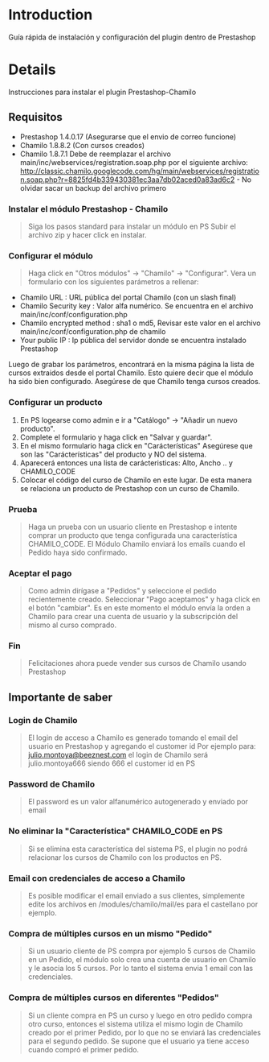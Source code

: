 # Introduction #

Guía rápida de instalación y configuración del plugin dentro de Prestashop


# Details #

Instrucciones para instalar el plugin Prestashop-Chamilo

## Requisitos ##

  * Prestashop 1.4.0.17 (Asegurarse que el envio de correo funcione)
  * Chamilo 1.8.8.2  (Con cursos creados)
  * Chamilo 1.8.7.1 Debe de reemplazar el archivo main/inc/webservices/registration.soap.php por el siguiente archivo:    http://classic.chamilo.googlecode.com/hg/main/webservices/registration.soap.php?r=8825fd4b339430381ec3aa7db02aced0a83ad6c2 - No olvidar sacar un backup del archivo primero

### Instalar el módulo Prestashop - Chamilo ###
> Siga los pasos standard para instalar un módulo en PS
> Subir el archivo zip y hacer click en instalar.

### Configurar el módulo ###
> Haga click en "Otros módulos" -> "Chamilo" -> "Configurar".
> Vera un formulario con los siguientes parámetros a rellenar:

  * Chamilo URL              : URL pública del portal Chamilo (con un slash final)
  * Chamilo Security key     : Valor alfa numérico. Se encuentra en el archivo main/inc/conf/configuration.php
  * Chamilo encrypted method : sha1 o md5, Revisar este valor en el archivo main/inc/conf/configuration.php de chamilo
  * Your public IP           : Ip pública del servidor donde se encuentra instalado Prestashop

Luego de grabar los parámetros, encontrará en la misma página la lista de cursos extraidos desde el portal Chamilo.
Esto quiere decir que el módulo ha sido bien configurado. Asegúrese de que Chamilo tenga cursos creados.


### Configurar un producto ###

  1. En PS logearse como admin e ir a "Catálogo" -> "Añadir un nuevo producto".
  1. Complete el formulario y haga click en "Salvar y guardar".
  1. En el mismo formulario haga click en "Carácterísticas" Asegúrese que son las "Carácterísticas" del producto y NO del sistema.
  1. Aparecerá entonces una lista de carácteristicas: Alto, Ancho .. y CHAMILO\_CODE
  1. Colocar el código del curso de Chamilo en este lugar. De esta manera se relaciona un producto de Prestashop con un curso de Chamilo.

### Prueba ###
> Haga un prueba con un usuario cliente en Prestashop e intente comprar un producto que tenga configurada una característica CHAMILO\_CODE.
> El Módulo Chamilo enviará los emails cuando el Pedido haya sido confirmado.

### Aceptar el pago ###
> Como admin dirígase a "Pedidos" y seleccione el pedido recientemente creado.
> Seleccionar "Pago aceptamos" y haga click en el botón "cambiar".
> Es en este momento el módulo envía la orden a Chamilo para crear una cuenta de usuario y la subscripción del mismo al curso comprado.

### Fin ###
> Felicitaciones ahora puede vender sus cursos de Chamilo usando Prestashop


## Importante de saber ##

### Login de Chamilo ###
> El login de acceso a Chamilo es generado tomando el email del usuario en Prestashop y agregando el customer id
> Por ejemplo para: julio.montoya@beeznest.com el login de Chamilo será julio.montoya666 siendo 666 el customer id en PS

### Password de Chamilo ###
> El password es un valor alfanumérico autogenerado y enviado por email

### No eliminar la "Característica" CHAMILO\_CODE en PS ###
> Si se elimina esta característica del sistema PS, el plugin no podrá relacionar los cursos de Chamilo con los productos en PS.

### Email con credenciales de acceso a Chamilo ###
> Es posible modificar el email enviado a sus clientes, simplemente edite los archivos en /modules/chamilo/mail/es para el castellano por ejemplo.

### Compra de múltiples cursos en un mismo "Pedido" ###
> Si un usuario cliente de PS compra por ejemplo 5 cursos de Chamilo en un Pedido, el módulo solo crea una cuenta de usuario en Chamilo y le asocia los 5 cursos.
> Por lo tanto el sistema envia 1 email con las credenciales.

### Compra de múltiples cursos en diferentes "Pedidos" ###
> Si un cliente compra en PS un curso y luego en otro pedido compra otro curso, entonces el sistema utiliza el mismo login de Chamilo creado por el primer Pedido,
> por lo que no se enviará las credenciales para el segundo pedido. Se supone que el usuario ya tiene acceso cuando compró el primer pedido.